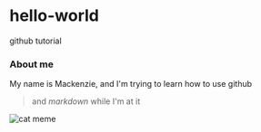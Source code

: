 # hello-world
github tutorial

### About me
My name is Mackenzie, and I'm trying to learn how to use github
>and *markdown* while I'm at it

![cat meme](https://user-images.githubusercontent.com/56316726/168891221-72325aa2-194e-4612-bb54-3df2ad89829c.PNG)

